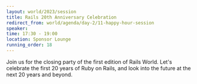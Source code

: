 ```yaml
---
layout: world/2023/session
title: Rails 20th Anniversary Celebration
redirect_from: world/agenda/day-2/11-happy-hour-session
speaker:
time: 17:30 - 19:00
location: Sponsor Lounge
running_order: 18
---
```


Join us for the closing party of the first edition of Rails World. Let's celebrate the first 20 years of Ruby on Rails, and look into the future at the next 20 years and beyond.

